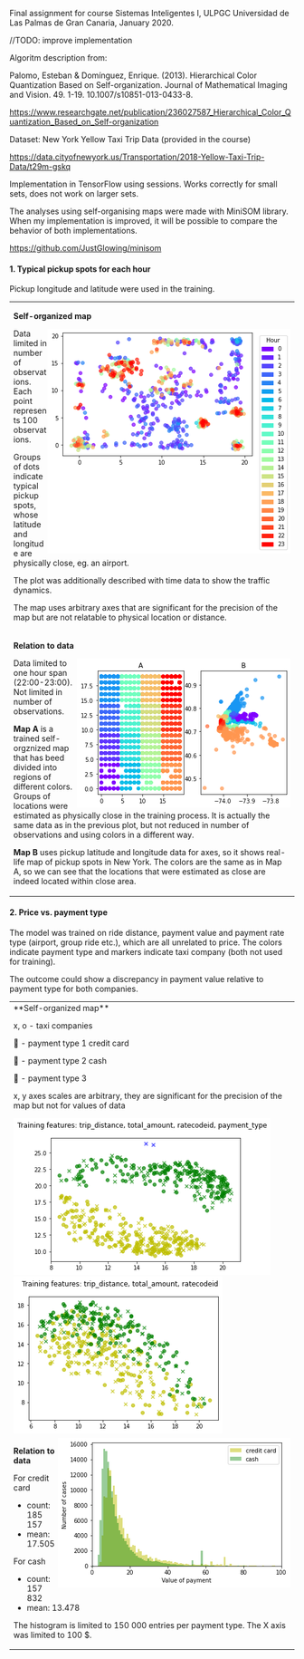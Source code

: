 Final assignment for course Sistemas Inteligentes I, ULPGC Universidad de Las Palmas de Gran Canaria, January 2020.

//TODO: improve implementation

Algoritm description from:

Palomo, Esteban & Domínguez, Enrique. (2013). Hierarchical Color Quantization Based on Self-organization. Journal of Mathematical Imaging and Vision. 49. 1-19. 10.1007/s10851-013-0433-8.

https://www.researchgate.net/publication/236027587_Hierarchical_Color_Quantization_Based_on_Self-organization

Dataset: New York Yellow Taxi Trip Data (provided in the course)

https://data.cityofnewyork.us/Transportation/2018-Yellow-Taxi-Trip-Data/t29m-gskq

Implementation in TensorFlow using sessions. Works correctly for small sets, does not work on larger sets.

The analyses using self-organising maps were made with  MiniSOM library. When my implementation is improved, it will be possible to compare the behavior of both implementations.

https://github.com/JustGlowing/minisom

#### 1. Typical pickup spots for each hour
Pickup longitude and latitude were used in the training.

<table>
  <tr>
    <td>
      
**Self-organized map**
      
<img align="right" src="figures/pickup_loc_hours.png">

Data limited in number of observations. Each point represents 100 observations.

Groups of dots indicate typical pickup spots, whose latitude and longitude are physically close, eg. an airport.

The plot was additionally described with time data to show the traffic dynamics.

The map uses arbitrary axes that are significant for the precision of the map but are not relatable to physical location or distance.
    </td>
  </tr>  
  <tr>
    <td>
      
**Relation to data**
      
<img align="right" src="figures/new_york.png">

Data limited to one hour span (22:00-23:00). 
Not limited in number of observations.

**Map A** is a trained self-orgznized map that has beed divided into regions of different colors. Groups of locations were estimated as physically close in the training process. It is actually the same data as in the previous plot, but not reduced in number of observations and using colors in a different way.

**Map B** uses pickup latitude and longitude data for axes, so it shows real-life map of pickup spots in New York. The colors are the same as in Map A, so we can see that the locations that were estimated as close are indeed located within close area.
    </td>
  </tr>
</table>

#### 2. Price vs. payment type
The model was trained on ride distance, payment value and payment rate type (airport, group ride etc.), which are all unrelated to price. The colors indicate payment type and markers indicate taxi company (both not used for training).

The outcome could show a discrepancy in payment value relative to payment type for both companies.

<table>
  <tr>
    <td>      
**Self-organized map**
      
x, o - taxi companies

:green_apple: - payment type 1 credit card

:green_heart: - payment type 2 cash

:blue_heart: - payment type 3

x, y axes scales are arbitrary, they are significant for the precision of the map but not for values of data

<img src="figures/price_with_payment_type.png">
<img src="figures/price_without_payment_type.png">
    </td>
  </tr>
  <tr>
    <td>
<img align="right" src="figures/hist_payment.png">
      
**Relation to data**
      

For credit card
- count: 185 157
- mean: 17.505


For cash
- count: 157 832
- mean: 13.478

The histogram is limited to 150 000 entries per payment type. The X axis was limited to 100 $.
    </td>
  </tr>
</table>




